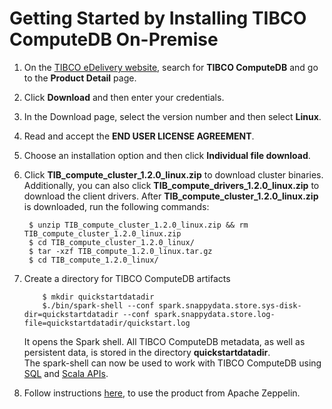 <a id="getting-started-by-installing-snappydata-on-premise"></a>
# Getting Started by Installing TIBCO ComputeDB On-Premise

1. On the [TIBCO eDelivery website](https://edelivery.tibco.com), search for **TIBCO ComputeDB** and go to the **Product Detail** page.
2. Click **Download** and then enter your credentials. 
3. In the Download page, select the version number and then select **Linux**.
4. Read and accept the **END USER LICENSE AGREEMENT**.
5. Choose an installation option and then click **Individual file download**.
6. Click **TIB_compute_cluster_1.2.0_linux.zip** to download cluster binaries. Additionally, you can also click **TIB_compute_drivers_1.2.0_linux.zip** to download the client drivers. After **TIB_compute_cluster_1.2.0_linux.zip** is downloaded, run the following commands:

		$ unzip TIB_compute_cluster_1.2.0_linux.zip && rm TIB_compute_cluster_1.2.0_linux.zip
        $ cd TIB_compute_cluster_1.2.0_linux/
        $ tar -xzf TIB_compute_1.2.0_linux.tar.gz
        $ cd TIB_compute_1.2.0_linux/

8.	Create a directory for TIBCO ComputeDB artifacts

            $ mkdir quickstartdatadir
            $./bin/spark-shell --conf spark.snappydata.store.sys-disk-dir=quickstartdatadir --conf spark.snappydata.store.log-file=quickstartdatadir/quickstart.log
    
	It opens the Spark shell. All TIBCO ComputeDB metadata, as well as persistent data, is stored in the directory **quickstartdatadir**.</br>	The spark-shell can now be used to work with TIBCO ComputeDB using [SQL](using_sql.md) and [Scala APIs](using_spark_scala_apis.md).
    
9. Follow instructions [here](/howto/use_apache_zeppelin_with_snappydata.md), to use the product from Apache Zeppelin. 
